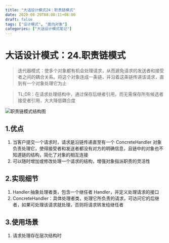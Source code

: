 ```yaml
---
title: "大话设计模式24：职责链模式"
date: 2020-08-29T08:08:11+08:00
draft: false
tags: ["设计模式", "面向对象"]
categories: ["大话设计模式笔记"]
---
```


# 大话设计模式：24.职责链模式

> 迭代器模式：使多个对象都有机会处理请求，从而避免请求的发送者和接受者之间的耦合关系。将这个对象连成一条链，并沿着这条链传递该请求，直到有一个对象处理它为止

> TL;DR：在请求处理结构中，通过保存后继者引用，而无需保存所有候选者接受者引用，大大降低耦合度

![职责链模式结构图](/images/职责链模式.png)

## 1.优点

1. 当客户提交一个请求时，请求是沿链传递直至有一个 ConcreteHandler 对象负责处理它，使得接受者和发送者都没有对方的明确信息，且链中的对象也不知道链的结构，简化了对象的相互连接
2. 可以随时增加或修改处理一个请求的结构，增强对象指派职责的灵活性

## 2.实现细节

1. Handler:抽象处理者类，包含一个继任者 Handler，并定义处理请求的接口
2. ConcreteHandler：具体处理者类，处理它所负责的请求，可访问它的后继者，如果可处理该请求就处理，否则将请求转发给继任者

## 3.使用场景

1. 请求处理存在层次结构时
